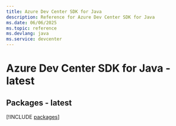 ```yaml
---
title: Azure Dev Center SDK for Java
description: Reference for Azure Dev Center SDK for Java
ms.date: 06/06/2025
ms.topic: reference
ms.devlang: java
ms.service: devcenter
---
```

# Azure Dev Center SDK for Java - latest
## Packages - latest
[!INCLUDE [packages](dev-center-index.md)]